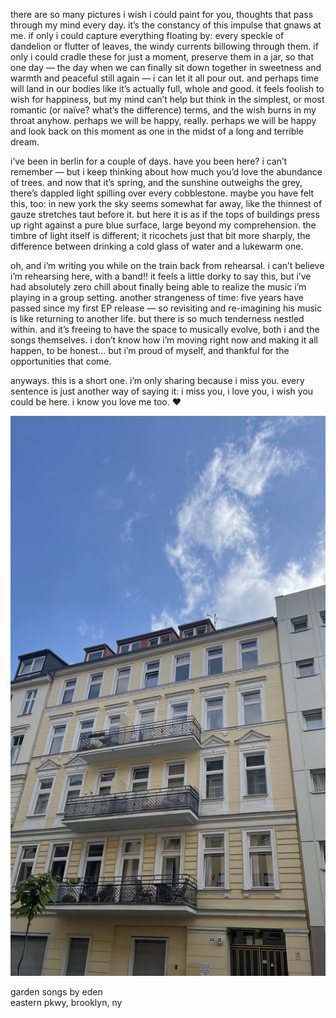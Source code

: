 there are so many pictures i wish i could paint for you, thoughts that pass through my mind every day.  it’s the constancy of this impulse that gnaws at me. if only i could capture everything floating by: every speckle of dandelion or flutter of leaves, the windy currents billowing through them. if only i could cradle these for just a moment, preserve them in a jar, so that one day — the day when we can finally sit down together in sweetness and warmth and peaceful still again — i can let it all pour out.  and perhaps time will land in our bodies like it’s actually full, whole and good. it feels foolish to wish for happiness, but my mind can’t help but think in the simplest, or most romantic (or naïve? what’s the difference) terms, and the wish burns in my throat anyhow. perhaps we will be happy, really. perhaps we will be happy and look back on this moment as one in the midst of a long and terrible dream.

i’ve been in berlin for a couple of days.  have you been here? i can’t remember — but i keep thinking about how much you’d love the abundance of trees. and now that it’s spring, and the sunshine outweighs the grey, there’s dappled light spilling over every cobblestone. maybe you have felt this, too: in new york the sky seems somewhat far away, like the thinnest of gauze stretches taut before it.  but here it is as if the tops of buildings press up right against a pure blue surface, large beyond my comprehension. the timbre of light itself is different; it ricochets just that bit more sharply, the difference between drinking a cold glass of water and a lukewarm one.

oh, and i’m writing you while on the train back from rehearsal.  i can’t believe i’m rehearsing here, with a band!! it feels a little dorky to say this, but i’ve had absolutely zero chill about finally being able to realize the music i’m playing in a group setting.  another strangeness of time: five years have passed since my first EP release — so revisiting and re-imagining his music is like returning to another life. but there is so much tenderness nestled within. and it’s freeing to have the space to musically evolve, both i and the songs themselves.  i don’t know how i’m moving right now and making it all happen, to be honest… but i’m proud of myself, and thankful for the opportunities that come.

anyways. this is a short one. i’m only sharing because i miss you. every sentence is just another way of saying it: i miss you, i love you, i wish you could be here. i know you love me too. ♥︎

<img class="tl-email-image" src="../imgs/5_6_24/zwiglerstr.jpg" style="text-align: center;"/>
<br>

<p class="caption">
<a target="_blank" src="https://gardensongs.github.io">garden songs</a> by eden <br>
eastern pkwy, brooklyn, ny <br>
</p>